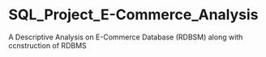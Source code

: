 # SQL_Project_E-Commerce_Analysis
A Descriptive Analysis on E-Commerce Database (RDBSM) along with ccnstruction of RDBMS
